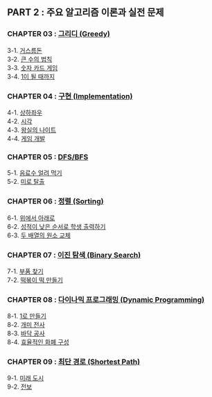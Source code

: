 ## PART 2 : 주요 알고리즘 이론과 실전 문제

### CHAPTER 03 : [그리디 (Greedy)](https://ziho-world.tistory.com/28)
3-1. [거스름돈](https://github.com/ziho9593/CTwithPython/blob/master/PART_02/03_%E1%84%80%E1%85%B3%E1%84%85%E1%85%B5%E1%84%83%E1%85%B5/3-1_%EA%B1%B0%EC%8A%A4%EB%A6%84%EB%8F%88.md)  
3-2. [큰 수의 법칙](https://github.com/ziho9593/CTwithPython/blob/master/PART_02/03_%E1%84%80%E1%85%B3%E1%84%85%E1%85%B5%E1%84%83%E1%85%B5/3-2_%ED%81%B0_%EC%88%98%EC%9D%98_%EB%B2%95%EC%B9%99.md)  
3-3. [숫자 카드 게임](https://github.com/ziho9593/CTwithPython/blob/master/PART_02/03_%E1%84%80%E1%85%B3%E1%84%85%E1%85%B5%E1%84%83%E1%85%B5/3-3_%EC%88%AB%EC%9E%90_%EC%B9%B4%EB%93%9C_%EA%B2%8C%EC%9E%84.md)  
3-4. [1이 될 때까지](https://github.com/ziho9593/CTwithPython/blob/master/PART_02/03_%E1%84%80%E1%85%B3%E1%84%85%E1%85%B5%E1%84%83%E1%85%B5/3-4_1%EC%9D%B4_%EB%90%A0_%EB%95%8C%EA%B9%8C%EC%A7%80.md)

### CHAPTER 04 : [구현 (Implementation)](https://ziho-world.tistory.com/29)
4-1. [상하좌우](https://github.com/ziho9593/CTwithPython/blob/master/PART_02/04_%EA%B5%AC%ED%98%84/4-1_%EC%83%81%ED%95%98%EC%A2%8C%EC%9A%B0.md)  
4-2. [시각](https://github.com/ziho9593/CTwithPython/blob/master/PART_02/04_%EA%B5%AC%ED%98%84/4-2_%EC%8B%9C%EA%B0%81.md)  
4-3. [왕실의 나이트](https://github.com/ziho9593/CTwithPython/blob/master/PART_02/04_%EA%B5%AC%ED%98%84/4-3_%EC%99%95%EC%8B%A4%EC%9D%98_%EB%82%98%EC%9D%B4%ED%8A%B8.md)  
4-4. [게임 개발](https://github.com/ziho9593/CTwithPython/blob/master/PART_02/04_%EA%B5%AC%ED%98%84/4-4_%EA%B2%8C%EC%9E%84_%EA%B0%9C%EB%B0%9C.md)

### CHAPTER 05 : [DFS/BFS](https://ziho-world.tistory.com/30)
5-1. [음료수 얼려 먹기](https://github.com/ziho9593/CTwithPython/blob/master/PART_02/05_DFS%26BFS/5-1_%EC%9D%8C%EB%A3%8C%EC%88%98_%EC%96%BC%EB%A0%A4_%EB%A8%B9%EA%B8%B0.md)  
5-2. [미로 탈출](https://github.com/ziho9593/CTwithPython/blob/master/PART_02/05_DFS%26BFS/5-2_%EB%AF%B8%EB%A1%9C_%ED%83%88%EC%B6%9C.md)

### CHAPTER 06 : [정렬 (Sorting)](https://ziho-world.tistory.com/31)
6-1. [위에서 아래로](https://github.com/ziho9593/CTwithPython/blob/master/PART_02/06_%EC%A0%95%EB%A0%AC/6-1_%EC%9C%84%EC%97%90%EC%84%9C_%EC%95%84%EB%9E%98%EB%A1%9C.md)  
6-2. [성적이 낮은 순서로 학생 출력하기](https://github.com/ziho9593/CTwithPython/blob/master/PART_02/06_%EC%A0%95%EB%A0%AC/6-2_%EC%84%B1%EC%A0%81%EC%9D%B4_%EB%82%AE%EC%9D%80_%EC%88%9C%EC%84%9C%EB%A1%9C_%ED%95%99%EC%83%9D_%EC%B6%9C%EB%A0%A5%ED%95%98%EA%B8%B0.md)  
6-3. [두 배열의 원소 교체](https://github.com/ziho9593/CTwithPython/blob/master/PART_02/06_%EC%A0%95%EB%A0%AC/6-3_%EB%91%90_%EB%B0%B0%EC%97%B4%EC%9D%98_%EC%9B%90%EC%86%8C_%EA%B5%90%EC%B2%B4.md)

### CHAPTER 07 : [이진 탐색 (Binary Search)](https://ziho-world.tistory.com/32)
7-1. [부품 찾기](https://github.com/ziho9593/CTwithPython/blob/master/PART_02/07_%EC%9D%B4%EC%A7%84_%ED%83%90%EC%83%89/7-1_%EB%B6%80%ED%92%88_%EC%B0%BE%EA%B8%B0.md)  
7-2. [떡볶이 떡 만들기](https://github.com/ziho9593/CTwithPython/blob/master/PART_02/07_%EC%9D%B4%EC%A7%84_%ED%83%90%EC%83%89/7-2_%EB%96%A1%EB%B3%B6%EC%9D%B4_%EB%96%A1_%EB%A7%8C%EB%93%A4%EA%B8%B0.md)

### CHAPTER 08 : [다이나믹 프로그래밍 (Dynamic Programming)](https://ziho-world.tistory.com/33)
8-1. [1로 만들기](https://github.com/ziho9593/CTwithPython/blob/master/PART_02/08_%EB%8B%A4%EC%9D%B4%EB%82%98%EB%AF%B9_%ED%94%84%EB%A1%9C%EA%B7%B8%EB%9E%98%EB%B0%8D/8-1_1%EB%A1%9C_%EB%A7%8C%EB%93%A4%EA%B8%B0.md)  
8-2. [개미 전사](https://github.com/ziho9593/CTwithPython/blob/master/PART_02/08_%EB%8B%A4%EC%9D%B4%EB%82%98%EB%AF%B9_%ED%94%84%EB%A1%9C%EA%B7%B8%EB%9E%98%EB%B0%8D/8-2_%EA%B0%9C%EB%AF%B8_%EC%A0%84%EC%82%AC.md)  
8-3. [바닥 공사](https://github.com/ziho9593/CTwithPython/blob/master/PART_02/08_%EB%8B%A4%EC%9D%B4%EB%82%98%EB%AF%B9_%ED%94%84%EB%A1%9C%EA%B7%B8%EB%9E%98%EB%B0%8D/8-3_%EB%B0%94%EB%8B%A5_%EA%B3%B5%EC%82%AC.md)  
8-4. [효율적인 화폐 구성](https://github.com/ziho9593/CTwithPython/blob/master/PART_02/08_%EB%8B%A4%EC%9D%B4%EB%82%98%EB%AF%B9_%ED%94%84%EB%A1%9C%EA%B7%B8%EB%9E%98%EB%B0%8D/8-4_%ED%9A%A8%EC%9C%A8%EC%A0%81%EC%9D%B8_%ED%99%94%ED%8F%90_%EA%B5%AC%EC%84%B1.md)

### CHAPTER 09 : [최단 경로 (Shortest Path)](https://ziho-world.tistory.com/34)
9-1. [미래 도시](https://github.com/ziho9593/CTwithPython/blob/master/PART_02/09_%EC%B5%9C%EB%8B%A8_%EA%B2%BD%EB%A1%9C/9-1_%EB%AF%B8%EB%9E%98_%EB%8F%84%EC%8B%9C.md)  
9-2. [전보](https://github.com/ziho9593/CTwithPython/blob/master/PART_02/09_%EC%B5%9C%EB%8B%A8_%EA%B2%BD%EB%A1%9C/9-2_%EC%A0%84%EB%B3%B4.md)